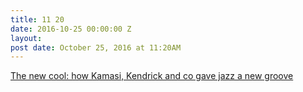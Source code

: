 ```yaml
---
title: 11 20
date: 2016-10-25 00:00:00 Z
layout: 
post date: October 25, 2016 at 11:20AM
---
```


[The new cool: how Kamasi, Kendrick and co gave jazz a new groove](http://www.theguardian.com/music/2016/oct/06/new-cool-kamasi-kendrick-gave-jazz-new-groove) 
 
